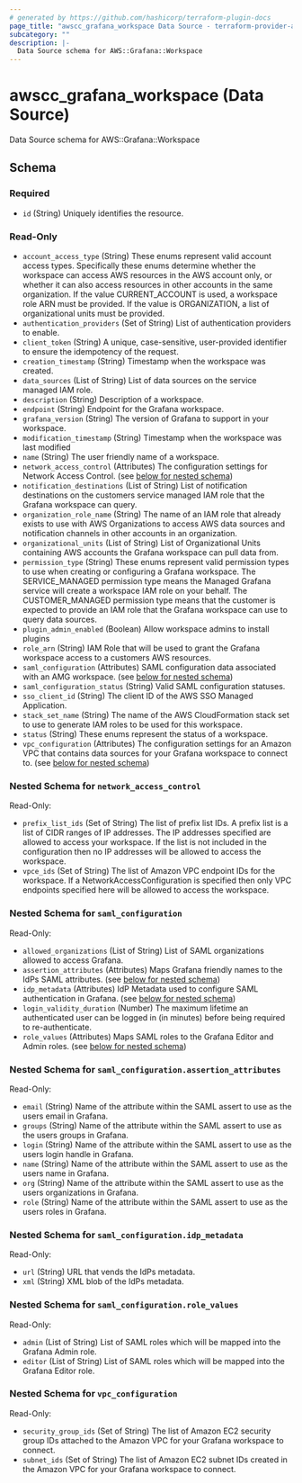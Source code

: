 ```yaml
---
# generated by https://github.com/hashicorp/terraform-plugin-docs
page_title: "awscc_grafana_workspace Data Source - terraform-provider-awscc"
subcategory: ""
description: |-
  Data Source schema for AWS::Grafana::Workspace
---
```


# awscc_grafana_workspace (Data Source)

Data Source schema for AWS::Grafana::Workspace



<!-- schema generated by tfplugindocs -->
## Schema

### Required

- `id` (String) Uniquely identifies the resource.

### Read-Only

- `account_access_type` (String) These enums represent valid account access types. Specifically these enums determine whether the workspace can access AWS resources in the AWS account only, or whether it can also access resources in other accounts in the same organization. If the value CURRENT_ACCOUNT is used, a workspace role ARN must be provided. If the value is ORGANIZATION, a list of organizational units must be provided.
- `authentication_providers` (Set of String) List of authentication providers to enable.
- `client_token` (String) A unique, case-sensitive, user-provided identifier to ensure the idempotency of the request.
- `creation_timestamp` (String) Timestamp when the workspace was created.
- `data_sources` (List of String) List of data sources on the service managed IAM role.
- `description` (String) Description of a workspace.
- `endpoint` (String) Endpoint for the Grafana workspace.
- `grafana_version` (String) The version of Grafana to support in your workspace.
- `modification_timestamp` (String) Timestamp when the workspace was last modified
- `name` (String) The user friendly name of a workspace.
- `network_access_control` (Attributes) The configuration settings for Network Access Control. (see [below for nested schema](#nestedatt--network_access_control))
- `notification_destinations` (List of String) List of notification destinations on the customers service managed IAM role that the Grafana workspace can query.
- `organization_role_name` (String) The name of an IAM role that already exists to use with AWS Organizations to access AWS data sources and notification channels in other accounts in an organization.
- `organizational_units` (List of String) List of Organizational Units containing AWS accounts the Grafana workspace can pull data from.
- `permission_type` (String) These enums represent valid permission types to use when creating or configuring a Grafana workspace. The SERVICE_MANAGED permission type means the Managed Grafana service will create a workspace IAM role on your behalf. The CUSTOMER_MANAGED permission type means that the customer is expected to provide an IAM role that the Grafana workspace can use to query data sources.
- `plugin_admin_enabled` (Boolean) Allow workspace admins to install plugins
- `role_arn` (String) IAM Role that will be used to grant the Grafana workspace access to a customers AWS resources.
- `saml_configuration` (Attributes) SAML configuration data associated with an AMG workspace. (see [below for nested schema](#nestedatt--saml_configuration))
- `saml_configuration_status` (String) Valid SAML configuration statuses.
- `sso_client_id` (String) The client ID of the AWS SSO Managed Application.
- `stack_set_name` (String) The name of the AWS CloudFormation stack set to use to generate IAM roles to be used for this workspace.
- `status` (String) These enums represent the status of a workspace.
- `vpc_configuration` (Attributes) The configuration settings for an Amazon VPC that contains data sources for your Grafana workspace to connect to. (see [below for nested schema](#nestedatt--vpc_configuration))

<a id="nestedatt--network_access_control"></a>
### Nested Schema for `network_access_control`

Read-Only:

- `prefix_list_ids` (Set of String) The list of prefix list IDs. A prefix list is a list of CIDR ranges of IP addresses. The IP addresses specified are allowed to access your workspace. If the list is not included in the configuration then no IP addresses will be allowed to access the workspace.
- `vpce_ids` (Set of String) The list of Amazon VPC endpoint IDs for the workspace. If a NetworkAccessConfiguration is specified then only VPC endpoints specified here will be allowed to access the workspace.


<a id="nestedatt--saml_configuration"></a>
### Nested Schema for `saml_configuration`

Read-Only:

- `allowed_organizations` (List of String) List of SAML organizations allowed to access Grafana.
- `assertion_attributes` (Attributes) Maps Grafana friendly names to the IdPs SAML attributes. (see [below for nested schema](#nestedatt--saml_configuration--assertion_attributes))
- `idp_metadata` (Attributes) IdP Metadata used to configure SAML authentication in Grafana. (see [below for nested schema](#nestedatt--saml_configuration--idp_metadata))
- `login_validity_duration` (Number) The maximum lifetime an authenticated user can be logged in (in minutes) before being required to re-authenticate.
- `role_values` (Attributes) Maps SAML roles to the Grafana Editor and Admin roles. (see [below for nested schema](#nestedatt--saml_configuration--role_values))

<a id="nestedatt--saml_configuration--assertion_attributes"></a>
### Nested Schema for `saml_configuration.assertion_attributes`

Read-Only:

- `email` (String) Name of the attribute within the SAML assert to use as the users email in Grafana.
- `groups` (String) Name of the attribute within the SAML assert to use as the users groups in Grafana.
- `login` (String) Name of the attribute within the SAML assert to use as the users login handle in Grafana.
- `name` (String) Name of the attribute within the SAML assert to use as the users name in Grafana.
- `org` (String) Name of the attribute within the SAML assert to use as the users organizations in Grafana.
- `role` (String) Name of the attribute within the SAML assert to use as the users roles in Grafana.


<a id="nestedatt--saml_configuration--idp_metadata"></a>
### Nested Schema for `saml_configuration.idp_metadata`

Read-Only:

- `url` (String) URL that vends the IdPs metadata.
- `xml` (String) XML blob of the IdPs metadata.


<a id="nestedatt--saml_configuration--role_values"></a>
### Nested Schema for `saml_configuration.role_values`

Read-Only:

- `admin` (List of String) List of SAML roles which will be mapped into the Grafana Admin role.
- `editor` (List of String) List of SAML roles which will be mapped into the Grafana Editor role.



<a id="nestedatt--vpc_configuration"></a>
### Nested Schema for `vpc_configuration`

Read-Only:

- `security_group_ids` (Set of String) The list of Amazon EC2 security group IDs attached to the Amazon VPC for your Grafana workspace to connect.
- `subnet_ids` (Set of String) The list of Amazon EC2 subnet IDs created in the Amazon VPC for your Grafana workspace to connect.

